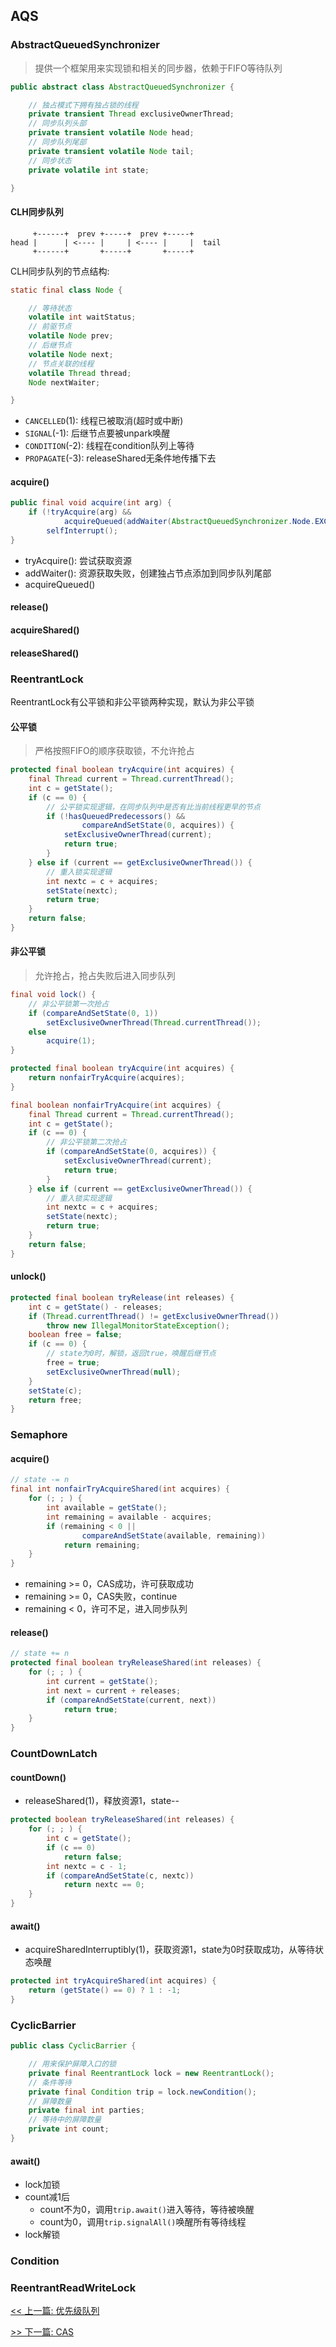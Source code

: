 ## AQS

### AbstractQueuedSynchronizer

> 提供一个框架用来实现锁和相关的同步器，依赖于FIFO等待队列

```java
public abstract class AbstractQueuedSynchronizer {

    // 独占模式下拥有独占锁的线程
    private transient Thread exclusiveOwnerThread;
    // 同步队列头部
    private transient volatile Node head;
    // 同步队列尾部
    private transient volatile Node tail;
    // 同步状态
    private volatile int state;

}
```

#### CLH同步队列

```text
     +------+  prev +-----+  prev +-----+
head |      | <---- |     | <---- |     |  tail
     +------+       +-----+       +-----+
```

CLH同步队列的节点结构:

```java
static final class Node {

    // 等待状态
    volatile int waitStatus;
    // 前驱节点
    volatile Node prev;
    // 后继节点
    volatile Node next;
    // 节点关联的线程
    volatile Thread thread;
    Node nextWaiter;

}
```

* `CANCELLED`(1): 线程已被取消(超时或中断)
* `SIGNAL`(-1): 后继节点要被unpark唤醒
* `CONDITION`(-2): 线程在condition队列上等待
* `PROPAGATE`(-3): releaseShared无条件地传播下去

#### acquire()

```java
public final void acquire(int arg) {
    if (!tryAcquire(arg) &&
            acquireQueued(addWaiter(AbstractQueuedSynchronizer.Node.EXCLUSIVE), arg))
        selfInterrupt();
}
```

* tryAcquire(): 尝试获取资源
* addWaiter(): 资源获取失败，创建独占节点添加到同步队列尾部
* acquireQueued()

#### release()

#### acquireShared()

#### releaseShared()

### ReentrantLock

ReentrantLock有公平锁和非公平锁两种实现，默认为非公平锁

#### 公平锁

> 严格按照FIFO的顺序获取锁，不允许抢占

```java
protected final boolean tryAcquire(int acquires) {
    final Thread current = Thread.currentThread();
    int c = getState();
    if (c == 0) {
        // 公平锁实现逻辑，在同步队列中是否有比当前线程更早的节点
        if (!hasQueuedPredecessors() &&
                compareAndSetState(0, acquires)) {
            setExclusiveOwnerThread(current);
            return true;
        }
    } else if (current == getExclusiveOwnerThread()) {
        // 重入锁实现逻辑
        int nextc = c + acquires;
        setState(nextc);
        return true;
    }
    return false;
}
```

#### 非公平锁

> 允许抢占，抢占失败后进入同步队列

```java
final void lock() {
    // 非公平锁第一次抢占
    if (compareAndSetState(0, 1))
        setExclusiveOwnerThread(Thread.currentThread());
    else
        acquire(1);
}

protected final boolean tryAcquire(int acquires) {
    return nonfairTryAcquire(acquires);
}

final boolean nonfairTryAcquire(int acquires) {
    final Thread current = Thread.currentThread();
    int c = getState();
    if (c == 0) {
        // 非公平锁第二次抢占
        if (compareAndSetState(0, acquires)) {
            setExclusiveOwnerThread(current);
            return true;
        }
    } else if (current == getExclusiveOwnerThread()) {
        // 重入锁实现逻辑
        int nextc = c + acquires;
        setState(nextc);
        return true;
    }
    return false;
}
```

#### unlock()

```java
protected final boolean tryRelease(int releases) {
    int c = getState() - releases;
    if (Thread.currentThread() != getExclusiveOwnerThread())
        throw new IllegalMonitorStateException();
    boolean free = false;
    if (c == 0) {
        // state为0时，解锁，返回true，唤醒后继节点
        free = true;
        setExclusiveOwnerThread(null);
    }
    setState(c);
    return free;
}
```

### Semaphore

#### acquire()

```java
// state -= n
final int nonfairTryAcquireShared(int acquires) {
    for (; ; ) {
        int available = getState();
        int remaining = available - acquires;
        if (remaining < 0 ||
                compareAndSetState(available, remaining))
            return remaining;
    }
}
```

* remaining >= 0，CAS成功，许可获取成功
* remaining >= 0，CAS失败，continue
* remaining < 0，许可不足，进入同步队列

#### release()

```java
// state += n
protected final boolean tryReleaseShared(int releases) {
    for (; ; ) {
        int current = getState();
        int next = current + releases;
        if (compareAndSetState(current, next))
            return true;
    }
}
```

### CountDownLatch

#### countDown()

* releaseShared(1)，释放资源1，state--

```java
protected boolean tryReleaseShared(int releases) {
    for (; ; ) {
        int c = getState();
        if (c == 0)
            return false;
        int nextc = c - 1;
        if (compareAndSetState(c, nextc))
            return nextc == 0;
    }
}
```

#### await()

* acquireSharedInterruptibly(1)，获取资源1，state为0时获取成功，从等待状态唤醒

```java
protected int tryAcquireShared(int acquires) {
    return (getState() == 0) ? 1 : -1;
}
```

### CyclicBarrier

```java
public class CyclicBarrier {

    // 用来保护屏障入口的锁
    private final ReentrantLock lock = new ReentrantLock();
    // 条件等待
    private final Condition trip = lock.newCondition();
    // 屏障数量
    private final int parties;
    // 等待中的屏障数量
    private int count;
}
```

#### await()

* lock加锁
* count减1后
    * count不为0，调用`trip.await()`进入等待，等待被唤醒
    * count为0，调用`trip.signalAll()`唤醒所有等待线程
* lock解锁

### Condition

### ReentrantReadWriteLock


[<< 上一篇: 优先级队列](3-Java集合/优先级队列.md)

[>> 下一篇: CAS](4-多线程与并发/CAS.md)

